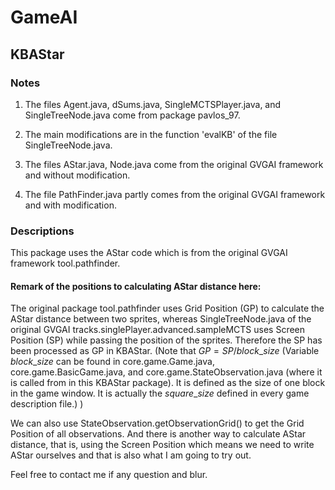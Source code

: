 # GameAI

## KBAStar

### Notes

1. The files Agent.java, dSums.java, SingleMCTSPlayer.java, and SingleTreeNode.java come from package pavlos_97.
2. The main modifications are in the function 'evalKB' of the file SingleTreeNode.java.

3. The files AStar.java, Node.java come from the original GVGAI framework and without modification.

4. The file PathFinder.java partly comes from the original GVGAI framework and with modification. 

### Descriptions

This package uses the AStar code which is from the original GVGAI framework tool.pathfinder. 

#### Remark of the positions to calculating AStar distance here:

The original package tool.pathfinder uses Grid Position (GP) to calculate the AStar distance between two sprites, whereas SingleTreeNode.java of the original GVGAI tracks.singlePlayer.advanced.sampleMCTS uses Screen Position (SP) while passing the position of the sprites. Therefore the SP has been processed as GP in KBAStar. (Note that $GP  = SP/block\_size$ (Variable $block\_size$ can be found in core.game.Game.java, core.game.BasicGame.java, and core.game.StateObservation.java (where it is called from in this KBAStar package). It is defined as the size of one block in the game window. It is actually the $square\_size$ defined in every game description file.) )

We can also use StateObservation.getObservationGrid() to get the Grid Position of all observations. And there is another way to calculate AStar distance, that is, using the Screen Position which means we need to write AStar ourselves and that is also what I am going to try out. 

Feel free to contact me if any question and blur. 

